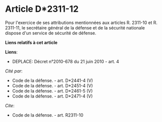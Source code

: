 # Article D*2311-12

Pour l'exercice de ses attributions mentionnées aux articles R. 2311-10 et R. 2311-11, le     secrétaire général de la
défense et de la sécurité nationale dispose d'un service de sécurité de défense.

**Liens relatifs à cet article**

**Liens**:

  - DEPLACE: Décret n°2010-678 du 21 juin 2010 - art. 4

_Cité par_:

  - Code de la défense. - art. D*2441-4 (V)
  - Code de la défense. - art. D*2451-4 (V)
  - Code de la défense. - art. D*2461-5 (V)
  - Code de la défense. - art. D*2471-4 (V)

_Cite_:

  - Code de la défense. - art. R2311-10
